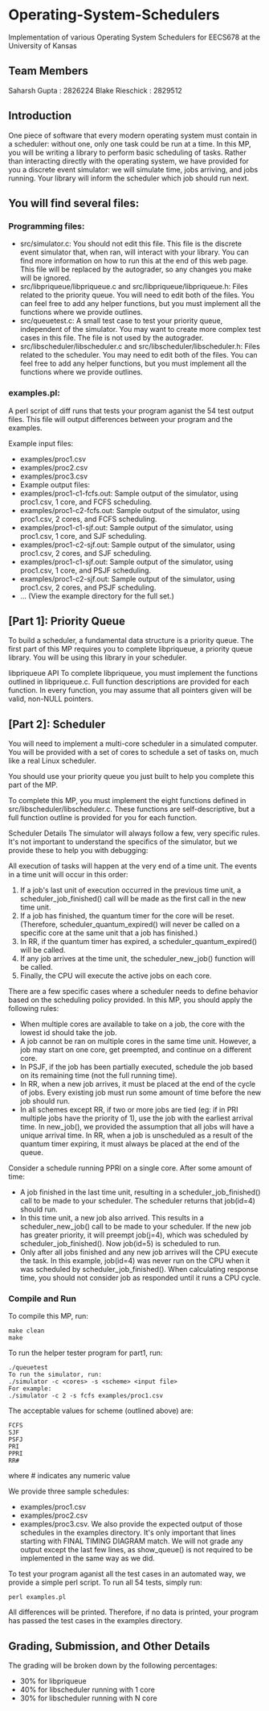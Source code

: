 # Operating-System-Schedulers
Implementation of various Operating System Schedulers for EECS678 at the University of Kansas

## Team Members
Saharsh Gupta : 2826224
Blake Rieschick : 2829512

## Introduction
One piece of software that every modern operating system must contain in a scheduler: without one, only one task could be run at a time. In this MP, you will be writing a library to perform basic scheduling of tasks. Rather than interacting directly with the operating system, we have provided for you a discrete event simulator: we will simulate time, jobs arriving, and jobs running. Your library will inform the scheduler which job should run next.

## You will find several files:

### Programming files:
- src/simulator.c: You should not edit this file. This file is the discrete event simulator that, when ran, will interact with your library. You can find more information on how to run this at the end of this web page. This file will be replaced by the autograder, so any changes you make will be ignored.
- src/libpriqueue/libpriqueue.c and src/libpriqueue/libpriqueue.h: Files related to the priority queue. You will need to edit both of the files. You can feel free to add any helper functions, but you must implement all the functions where we provide outlines.
- src/queuetest.c: A small test case to test your priority queue, independent of the simulator. You may want to create more complex test cases in this file. The file is not used by the autograder.
- src/libscheduler/libscheduler.c and src/libscheduler/libscheduler.h: Files related to the scheduler. You may need to edit both of the files. You can feel free to add any helper functions, but you must implement all the functions where we provide outlines.

### examples.pl: 
A perl script of diff runs that tests your program aganist the 54 test output files. This file will output differences between your program and the examples.

Example input files:
- examples/proc1.csv
- examples/proc2.csv
- examples/proc3.csv
- Example output files:
- examples/proc1-c1-fcfs.out: Sample output of the simulator, using proc1.csv, 1 core, and FCFS scheduling.
- examples/proc1-c2-fcfs.out: Sample output of the simulator, using proc1.csv, 2 cores, and FCFS scheduling.
- examples/proc1-c1-sjf.out: Sample output of the simulator, using proc1.csv, 1 core, and SJF scheduling.
- examples/proc1-c2-sjf.out: Sample output of the simulator, using proc1.csv, 2 cores, and SJF scheduling.
- examples/proc1-c1-sjf.out: Sample output of the simulator, using proc1.csv, 1 core, and PSJF scheduling.
- examples/proc1-c2-sjf.out: Sample output of the simulator, using proc1.csv, 2 cores, and PSJF scheduling.
- ... (View the example directory for the full set.)

## [Part 1]: Priority Queue
To build a scheduler, a fundamental data structure is a priority queue. The first part of this MP requires you to complete libpriqueue, a priority queue library. You will be using this library in your scheduler.

libpriqueue API
To complete libpriqueue, you must implement the functions outlined in libpriqueue.c. Full function descriptions are provided for each function. In every function, you may assume that all pointers given will be valid, non-NULL pointers.

## [Part 2]: Scheduler
You will need to implement a multi-core scheduler in a simulated computer. You will be provided with a set of cores to schedule a set of tasks on, much like a real Linux scheduler.

You should use your priority queue you just built to help you complete this part of the MP.

To complete this MP, you must implement the eight functions defined in src/libscheduler/libscheduler.c. These functions are self-descriptive, but a full function outline is provided for you for each function.

Scheduler Details
The simulator will always follow a few, very specific rules. It's not important to understand the specifics of the simulator, but we provide these to help you with debugging:

All execution of tasks will happen at the very end of a time unit.
The events in a time unit will occur in this order:
1. If a job's last unit of execution occurred in the previous time unit, a scheduler_job_finished() call will be made as the first call in the new time unit.
2. If a job has finished, the quantum timer for the core will be reset. (Therefore, scheduler_quantum_expired() will never be called on a specific core at the same unit that a job has finished.)
3. In RR, if the quantum timer has expired, a scheduler_quantum_expired() will be called.
4. If any job arrives at the time unit, the scheduler_new_job() function will be called.
5. Finally, the CPU will execute the active jobs on each core.

There are a few specific cases where a scheduler needs to define behavior based on the scheduling policy provided. In this MP, you should apply the following rules:
- When multiple cores are available to take on a job, the core with the lowest id should take the job.
- A job cannot be ran on multiple cores in the same time unit. However, a job may start on one core, get preempted, and continue on a different core.
- In PSJF, if the job has been partially executed, schedule the job based on its remaining time (not the full running time).
- In RR, when a new job arrives, it must be placed at the end of the cycle of jobs. Every existing job must run some amount of time before the new job should run.
- In all schemes except RR, if two or more jobs are tied (eg: if in PRI multiple jobs have the priority of 1), use the job with the earliest arrival time. In new_job(), we provided the assumption that all jobs will have a unique arrival time. In RR, when a job is unscheduled as a result of the quantum timer expiring, it must always be placed at the end of the queue.

Consider a schedule running PPRI on a single core. After some amount of time:
- A job finished in the last time unit, resulting in a scheduler_job_finished() call to be made to your scheduler. The scheduler returns that job(id=4) should run.
- In this time unit, a new job also arrived. This results in a scheduler_new_job() call to be made to your scheduler. If the new job has greater priority, it will preempt job(j=4), which was scheduled by scheduler_job_finished(). Now job(id=5) is scheduled to run.
- Only after all jobs finished and any new job arrives will the CPU execute the task. In this example, job(id=4) was never run on the CPU when it was scheduled by scheduler_job_finished(). When calculating response time, you should not consider job as responded until it runs a CPU cycle.

### Compile and Run
To compile this MP, run:
```
make clean
make
```

To run the helper tester program for part1, run:
```
./queuetest
To run the simulator, run:
./simulator -c <cores> -s <scheme> <input file>
For example:
./simulator -c 2 -s fcfs examples/proc1.csv
```

The acceptable values for scheme (outlined above) are:
```
FCFS
SJF
PSFJ
PRI
PPRI
RR#
```
where # indicates any numeric value

We provide three sample schedules: 
- examples/proc1.csv
- examples/proc2.csv
- examples/proc3.csv. 
We also provide the expected output of those schedules in the examples directory. It's only important that lines starting with FINAL TIMING DIAGRAM match. We will not grade any output except the last few lines, as show_queue() is not required to be implemented in the same way as we did.

To test your program aganist all the test cases in an automated way, we provide a simple perl script. To run all 54 tests, simply run:
```
perl examples.pl
```
All differences will be printed. Therefore, if no data is printed, your program has passed the test cases in the examples directory.

## Grading, Submission, and Other Details
The grading will be broken down by the following percentages:
- 30% for libpriqueue
- 40% for libscheduler running with 1 core
- 30% for libscheduler running with N core
